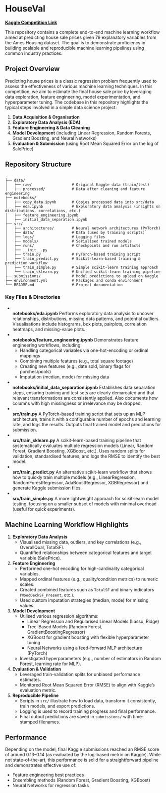 # HouseVal

**[Kaggle Competition Link](https://www.kaggle.com/competitions/house-prices-advanced-regression-techniques/overview)**

This repository contains a complete end-to-end machine learning workflow aimed at predicting house sale prices given 79 explanatory variables from the Ames Housing dataset. The goal is to demonstrate proficiency in building scalable and reproducible machine learning pipelines using common industry practices.


## Project Overview

Predicting house prices is a classic regression problem frequently used to assess the effectiveness of various machine learning techniques. In this competition, we aim to estimate the final house sale price by leveraging data exploration, feature engineering, model experimentation, and hyperparameter tuning. The codebase in this repository highlights the typical steps involved in a simple data science project:




1. **Data Acquisition & Organisation**
2. **Exploratory Data Analysis (EDA)**
3. **Feature Engineering & Data Cleaning**
4. **Model Development** (including Linear Regression, Random Forests, Gradient Boosting, and Neural Networks)
5. **Evaluation & Submission** (using Root Mean Squared Error on the log of SalePrice)


## Repository Structure

```
.
├── data/
│   ├── raw/                  # Original Kaggle data (train/test)
│   ├── processed/            # Data after cleaning and feature engineering
├── notebooks/
│   ├── copy_data.ipynb       # Copies processed data into src/data
│   ├── eda.ipynb             # Exploratory data analysis (insights on distributions, correlations, etc.)
│   ├── feature_engineering.ipynb 
│   ├── initial_data_separation.ipynb
├── src/
│   ├── architectures/        # Neural network architectures (PyTorch)
│   ├── data/                 # Data (used by training scripts)
│   ├── logs/                 # Logging files
│   ├── models/               # Serialised trained models
│   ├── runs/                 # Checkpoints and run artifacts
│   ├── __init__.py
│   ├── train.py              # PyTorch-based training script
│   ├── train_predict.py      # Scikit-learn-based training & prediction workflow
│   ├── train_simple.py       # Simple scikit-learn training approach
│   └── train_sklearn.py      # Unified scikit-learn training pipeline
├── submissions/              # Model predictions to upload on Kaggle
├── environment.yml           # Packages and conda environment
└── README.md                 # Project documentation
```


### Key Files & Directories

* \
  **notebooks/eda.ipynb** Performs exploratory data analysis to uncover relationships, distributions, missing data patterns, and potential outliers. Visualisations include histograms, box plots, pairplots, correlation heatmaps, and missing-value plots.
* \
  **notebooks/feature_engineering.ipynb** Demonstrates feature engineering workflows, including:
  * Handling categorical variables via one-hot-encoding or ordinal mappings
  * Combining multiple features (e.g., total square footage)
  * Creating new features (e.g., date sold, binary flags for porches/pools)
  * Imputation (median, mode) for missing data
* \
  **notebooks/initial_data_separation.ipynb** Establishes data separation steps, ensuring training and test sets are clearly demarcated and that relevant transformations are consistently applied. Also documents how columns with high missingness or irrelevance may be dropped.
* \
  **src/train.py** A PyTorch-based training script that sets up an MLP architecture, trains it with a configurable number of epochs and learning rate, and logs the results. Outputs final trained model and predictions for submission.
* \
  **src/train_sklearn.py** A scikit-learn-based training pipeline that systematically evaluates multiple regression models (Linear, Random Forest, Gradient Boosting, XGBoost, etc.). Uses random splits for validation, standardised features, and logs the RMSE to identify the best model.
* \
  **src/train_predict.py** An alternative scikit-learn workflow that shows how to quickly train multiple models (e.g., LinearRegression, RandomForestRegressor, AdaBoostRegressor, XGBRegressor) and generate Kaggle submission files.
* \
  **src/train_simple.py** A more lightweight approach for scikit-learn model testing, focusing on a smaller subset of models with minimal overhead (useful for quick experiments).


## Machine Learning Workflow Highlights





1. **Exploratory Data Analysis**
   * Visualised missing data, outliers, and key correlations (e.g., OverallQual, TotalSF).
   * Quantified relationships between categorical features and target variable (SalePrice).
2. **Feature Engineering**
   * Performed one-hot encoding for high-cardinality categorical variables.
   * Mapped ordinal features (e.g., quality/condition metrics) to numeric scales.
   * Created combined features such as `TotalSF` and binary indicators (`WoodDeckSF_Present`, etc.).
   * Used custom imputation strategies (median, mode) for missing values.
3. **Model Development**
   * Utilised various regression algorithms:
     * Linear Regression and Regularised Linear Models (Lasso, Ridge)
     * Tree-Based Models (Random Forest, GradientBoostingRegressor)
     * XGBoost for gradient boosting with flexible hyperparameter tuning
     * Neural Networks using a feed-forward MLP architecture (PyTorch)
   * Investigated hyperparameters (e.g., number of estimators in Random Forest, learning rate for MLP).
4. **Evaluation & Validation**
   * Leveraged train-validation splits for unbiased performance estimates.
   * Monitored Root Mean Squared Error (RMSE) to align with Kaggle’s evaluation metric.
5. **Reproducible Pipeline**
   * Scripts in `src/` illustrate how to load data, transform it consistently, train models, and export predictions.
   * Logging is used to record training progress and final performance.
   * Final output predictions are saved in `submissions/` with time-stamped filenames.


## Performance

Depending on the model, final Kaggle submissions reached an RMSE score of around 0.13–0.14 (as evaluated by the log-based metric on Kaggle). While not state-of-the-art, this performance is solid for a straightforward pipeline and demonstrates effective use of:

* Feature engineering best practices
* Ensembling methods (Random Forest, Gradient Boosting, XGBoost)
* Neural Networks for regression tasks


